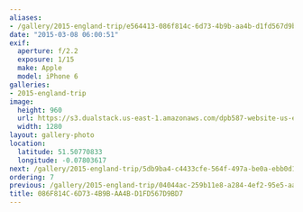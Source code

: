 ```yaml
---
aliases:
- /gallery/2015-england-trip/e564413-086f814c-6d73-4b9b-aa4b-d1fd567d9bd7.html
date: "2015-03-08 06:00:51"
exif:
  aperture: f/2.2
  exposure: 1/15
  make: Apple
  model: iPhone 6
galleries:
- 2015-england-trip
image:
  height: 960
  url: https://s3.dualstack.us-east-1.amazonaws.com/dpb587-website-us-east-1/asset/gallery/2015-england-trip/e564413-086f814c-6d73-4b9b-aa4b-d1fd567d9bd7~1280.jpg
  width: 1280
layout: gallery-photo
location:
  latitude: 51.50770833
  longitude: -0.07803617
next: /gallery/2015-england-trip/5db9ba4-c4433cfe-564f-497a-be0a-ebb0d1905161
ordering: 7
previous: /gallery/2015-england-trip/04044ac-259b11e8-a284-4ef2-95e5-aae381f93cff
title: 086F814C-6D73-4B9B-AA4B-D1FD567D9BD7
---
```

